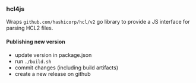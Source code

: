### hcl4js

Wraps `github.com/hashicorp/hcl/v2` go library to provide a JS interface for parsing HCL2 files.

#### Publishing new version
- update version in package.json
- run `./build.sh`
- commit changes (including build artifacts)
- create a new release on github